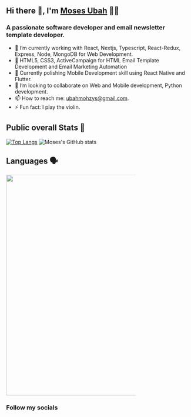 ## Hi there 👋, I'm <a href="https://www.upwork.com/freelancers/~012163040271b5c61c" target="_blank">Moses Ubah</a> 👦🏽<br>

### A passionate software developer and email newsletter template developer.

<!-- - 💻 I'm an Bachelor Degree holder in computer science -->
- 🔭 I’m currently working with React, Nextjs, Typescript, React-Redux, Express, Node, MongoDB for Web Development.
- 🔭 HTML5, CSS3, ActiveCampaign for HTML Email Template Development and Email Marketing Automation
- 🌱 Currently polishing Mobile Development skill using React Native and Flutter.
- 👯 I’m looking to collaborate on Web and Mobile development, Python development.
- 📫 How to reach me: ubahmohzys@gmail.com.
- ⚡ Fun fact: I play the violin.<br>


## Public overall Stats 🚀
[![Top Langs](https://github-readme-stats.vercel.app/api/top-langs/?username=mohzys23&layout=compact&theme=radical&card_width=50%)](https://github.com/mohzys23/github-readme-stats)
![Moses's GitHub stats](https://github-readme-stats.vercel.app/api?username=mohzys23&count_private=true&show_icons=true&card_width=50%)<br>



## Languages 🗣️
<img src="https://cr-skills-chart-widget.azurewebsites.net/api/api?username=mohzys23" width="600px" style="max-width: 70%" />

### Follow my socials<br>


  
